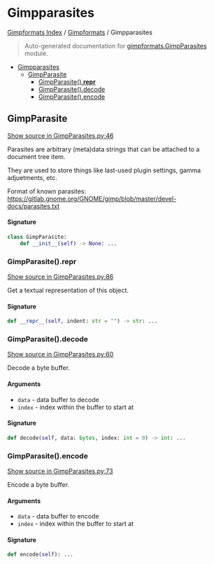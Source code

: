 # Gimpparasites

[Gimpformats Index](../README.md#gimpformats-index) / [Gimpformats](./index.md#gimpformats) / Gimpparasites

> Auto-generated documentation for [gimpformats.GimpParasites](../../../gimpformats/GimpParasites.py) module.

- [Gimpparasites](#gimpparasites)
  - [GimpParasite](#gimpparasite)
    - [GimpParasite().__repr__](#gimpparasite()__repr__)
    - [GimpParasite().decode](#gimpparasite()decode)
    - [GimpParasite().encode](#gimpparasite()encode)

## GimpParasite

[Show source in GimpParasites.py:46](../../../gimpformats/GimpParasites.py#L46)

Parasites are arbitrary (meta)data strings that can be attached to a document tree item.

They are used to store things like last-used plugin settings, gamma adjuetments, etc.

Format of known parasites:
 https://gitlab.gnome.org/GNOME/gimp/blob/master/devel-docs/parasites.txt

#### Signature

```python
class GimpParasite:
    def __init__(self) -> None: ...
```

### GimpParasite().__repr__

[Show source in GimpParasites.py:86](../../../gimpformats/GimpParasites.py#L86)

Get a textual representation of this object.

#### Signature

```python
def __repr__(self, indent: str = "") -> str: ...
```

### GimpParasite().decode

[Show source in GimpParasites.py:60](../../../gimpformats/GimpParasites.py#L60)

Decode a byte buffer.

#### Arguments

- `data` - data buffer to decode
- `index` - index within the buffer to start at

#### Signature

```python
def decode(self, data: bytes, index: int = 0) -> int: ...
```

### GimpParasite().encode

[Show source in GimpParasites.py:73](../../../gimpformats/GimpParasites.py#L73)

Encode a byte buffer.

#### Arguments

- `data` - data buffer to encode
- `index` - index within the buffer to start at

#### Signature

```python
def encode(self): ...
```
